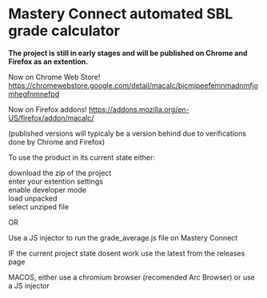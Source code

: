 # Mastery Connect automated SBL grade calculator


**The project is still in early stages and will be published on Chrome and Firefox as an extention.**


Now on Chrome Web Store! https://chromewebstore.google.com/detail/macalc/bjcmjpeefemnmadnmfjomhegfnmnefpd

Now on Firefox addons! https://addons.mozilla.org/en-US/firefox/addon/macalc/

(published versions will typicaly be a version behind due to verifications done by Chrome and Firefox)


To use the product in its current state either:

download the zip of the project  
enter your extention settings  
enable developer mode  
load unpacked  
select unziped file  

OR

Use a JS injector to run the grade_average.js file on Mastery Connect

IF the current project state dosent work use the latest from the releases page

MACOS, either use a chromium browser (recomended Arc Browser) or use a JS injector
